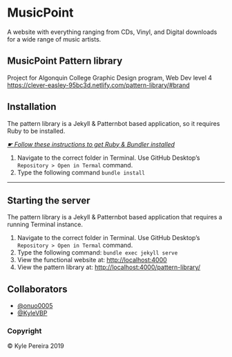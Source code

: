 # MusicPoint

A website with everything ranging from CDs, Vinyl, and Digital downloads for a wide range of music artists.

## MusicPoint Pattern library

Project for Algonquin College Graphic Design program, Web Dev level 4
https://clever-easley-95bc3d.netlify.com/pattern-library/#brand

## Installation

The pattern library is a Jekyll & Patternbot based application, so it requires Ruby to be installed.

[*☛ Follow these instructions to get Ruby & Bundler installed*](https://learn-the-web.algonquindesign.ca/courses/web-dev-4/install-more-developer-tools/)

1. Navigate to the correct folder in Terminal. Use GitHub Desktop’s `Repository > Open in Termal` command.
2. Type the following command `bundle install`

---

## Starting the server

The pattern library is a Jekyll & Patternbot based application that requires a running Terminal instance.

1. Navigate to the correct folder in Terminal. Use GitHub Desktop’s `Repository > Open in Termal` command.
2. Type the following command: `bundle exec jekyll serve`
3. View the functional website at: [http://localhost:4000](http://localhost:4000)
4. View the pattern library at: [http://localhost:4000/pattern-library/](http://localhost:4000/pattern-library/)

## Collaborators

- [@onuo0005](https://github.com/onuo0005)
- [@KyleVBP](https://github.com/KyleVBP)

### Copyright

© Kyle Pereira 2019
